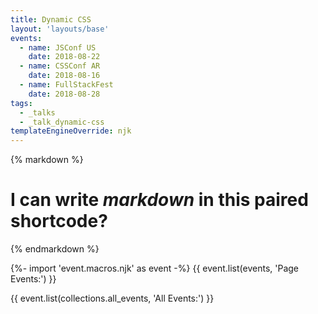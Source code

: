 ```yaml
---
title: Dynamic CSS
layout: 'layouts/base'
events:
  - name: JSConf US
    date: 2018-08-22
  - name: CSSConf AR
    date: 2018-08-16
  - name: FullStackFest
    date: 2018-08-28
tags:
  - _talks
  - _talk_dynamic-css
templateEngineOverride: njk
---
```


{% markdown %}
# I can write *markdown* in this paired shortcode?
{% endmarkdown %}

{%- import 'event.macros.njk' as event -%}
{{ event.list(events, 'Page Events:') }}

{{ event.list(collections.all_events, 'All Events:') }}
